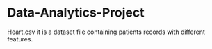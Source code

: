 # Data-Analytics-Project
Heart.csv it is a dataset file containing patients records with different features.

